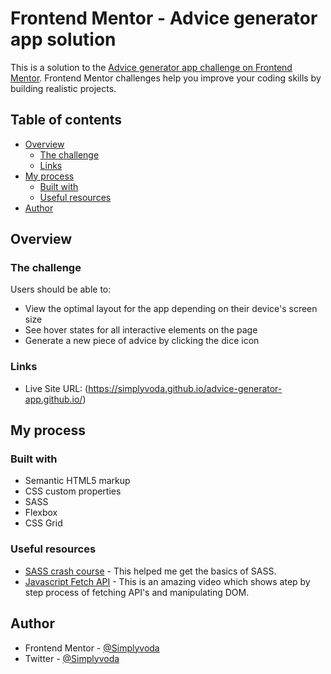 # Frontend Mentor - Advice generator app solution

This is a solution to the [Advice generator app challenge on Frontend Mentor](https://www.frontendmentor.io/challenges/advice-generator-app-QdUG-13db). Frontend Mentor challenges help you improve your coding skills by building realistic projects.

## Table of contents

- [Overview](#overview)
  - [The challenge](#the-challenge)
  - [Links](#links)
- [My process](#my-process)
  - [Built with](#built-with)
  - [Useful resources](#useful-resources)
- [Author](#author)

## Overview

### The challenge

Users should be able to:

- View the optimal layout for the app depending on their device's screen size
- See hover states for all interactive elements on the page
- Generate a new piece of advice by clicking the dice icon


### Links

- Live Site URL: (https://simplyvoda.github.io/advice-generator-app.github.io/)

## My process

### Built with

- Semantic HTML5 markup
- CSS custom properties
- SASS
- Flexbox
- CSS Grid

### Useful resources

- [SASS crash course](https://www.youtube.com/watch?v=Zz6eOVaaelI) - This helped me get the basics of SASS.
- [Javascript Fetch API](https://www.youtube.com/watch?v=m_vL25vzpiE&t) - This is an amazing video which shows atep by step process of fetching API's and manipulating DOM.

## Author

- Frontend Mentor - [@Simplyvoda](https://www.frontendmentor.io/profile/Simplyvoda)
- Twitter - [@Simplyvoda](https://www.twitter.com/Simplyvoda)
